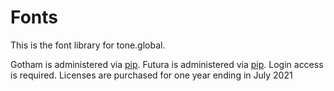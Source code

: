 # Fonts

This is the font library for tone.global.

Gotham is administered via [pip](https://www.typography.com/).
Futura is administered via [pip](https://www.fonts.com/).
Login access is required.
Licenses are purchased for one year ending in July 2021

